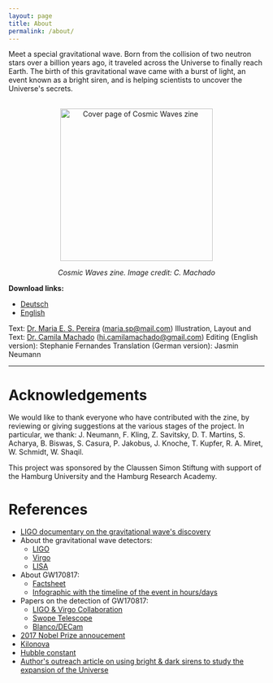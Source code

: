 ```yaml
---
layout: page
title: About
permalink: /about/
---
```


Meet a special gravitational wave. Born from the collision of two neutron stars over a billion years ago, it traveled across the Universe to finally reach Earth. The birth of this gravitational wave came with a burst of light, an event known as a bright siren, and is helping scientists to uncover the Universe's secrets.

<div align="center">
  <br>
  <img src="https://raw.githubusercontent.com/MariaElidaiana/cosmicwaves/master/images/zine-instagram-feed_1.jpg" alt="Cover page of Cosmic Waves zine" width="300"/>
  <br>  
  <p align="center">
    <i>Cosmic Waves zine. Image credit: C. Machado</i>
  </p>
</div>

**Download links:**
- [Deutsch](https://MariaElidaiana.github.io/cosmicwaves/Cosmic_Waves_Zine-GERMAN.pdf)
- [English](https://MariaElidaiana.github.io/cosmicwaves/Cosmic_Waves_Zine-ENGLISH.pdf)


Text: [Dr. Maria E. S. Pereira](https://mariaelidaiana.github.io/) (maria.sp@mail.com)
Illustration, Layout and Text: [Dr. Camila Machado](https://www.camilamachado.com/) (hi.camilamachado@gmail.com) 
Editing (English version): Stephanie Fernandes
Translation (German version): Jasmin Neumann

---

# Acknowledgements  
We would like to thank everyone who have contributed with the zine, by reviewing or giving suggestions at the various stages of the project. In particular, we thank: J. Neumann, F. Kling, Z. Savitsky, D. T. Martins, S. Acharya, B. Biswas, S. Casura, P. Jakobus, J. Knoche, T. Kupfer, R. A. Miret, W. Schmidt, W. Shaqil.      

This project was sponsored by the Claussen Simon Stiftung with support of the Hamburg University and the Hamburg Research Academy.

# References

- [LIGO documentary on the gravitational wave's discovery](https://www.ligo.caltech.edu/video/ligo-documentary)
- About the gravitational wave detectors:
    - [LIGO](https://www.ligo.caltech.edu/page/what-is-ligo)
    - [Virgo](https://www.virgo-gw.eu/science/detector/)
    - [LISA](https://www.lisamission.org/mission/)
- About GW170817:
    - [Factsheet](https://www.ligo.org/detections/GW170817/images-GW170817/GW170817_Factsheet.pdf)
    - [Infographic with the timeline of the event in hours/days](https://www.ligo.org/detections/GW170817/images-GW170817/infographic_GW170817.pdf)
- Papers on the detection of GW170817:
    - [LIGO & Virgo Collaboration](https://iopscience.iop.org/article/10.3847/2041-8213/aa91c9)
    - [Swope Telescope](https://www.science.org/doi/10.1126/science.aap9811)
    - [Blanco/DECam](https://iopscience.iop.org/article/10.3847/2041-8213/aa9059)
- [2017 Nobel Prize annoucement](https://www.nobelprize.org/prizes/physics/2017/press-release/)
- [Kilonova](https://www.space.com/what-are-kilonovas)
- [Hubble constant](https://news.uchicago.edu/explainer/hubble-constant-explained)
- [Author's outreach article on using bright & dark sirens to study the expansion of the Universe](https://science-chatter.blogs.uni-hamburg.de/?p=1013)
  
